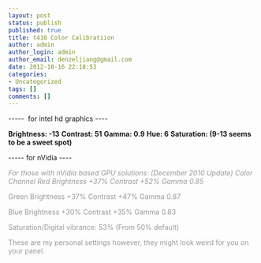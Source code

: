 ```yaml
---
layout: post
status: publish
published: true
title: t410 Color Calibratiion
author: admin
author_login: admin
author_email: denzeljiang@gmail.com
date: 2012-10-16 22:18:53
categories:
- Uncategorized
tags: []
comments: []
---
```

----- &nbsp;for intel hd graphics ----

<strong>Brightness: -13</strong>
<strong>Contrast: 51</strong>
<strong>Gamma: 0.9</strong>
<strong>Hue: 6</strong>
<strong>Saturation: (9-13 seems to be a sweet spot)</strong>

----- for nVidia ----

<span style="color: #999999;"><em>For those with nVidia based GPU solutions: (December 2010 Update)
Color Channel
Red
Brightness +37%
Contrast +52%
Gamma 0.85</em></span>

<span style="color: #999999;">Green</span>
<span style="color: #999999;"> Brightness +37%</span>
<span style="color: #999999;"> Contrast +47%</span>
<span style="color: #999999;"> Gamma 0.87</span>

<span style="color: #999999;">Blue</span>
<span style="color: #999999;"> Brightness +30%</span>
<span style="color: #999999;"> Contrast +35%</span>
<span style="color: #999999;"> Gamma 0.83</span>

<span style="color: #999999;">Saturation/Digital vibrance: 53% (From 50% default)</span>

<span style="color: #999999;">These are my personal settings however, they might look weird for you on your panel.</span>
